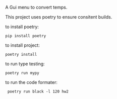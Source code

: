 A Gui menu to convert temps.

This project uses poetry to ensure consitent builds.

to install poetry: 

```pip install poetry```

to install project:

```poetry install```

to run type testing:

```poetry run mypy```

to run the code formater:

``` poetry run black -l 120 hw2```